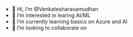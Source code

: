 - 👋 Hi, I’m @Venkatesharavamudhan
- 👀 I’m interested in learing AI/ML
-  🌱 I’m currently learning basics on Azure and AI
- 💞️ I’m looking to collaborate on 




<!---
Venkatesharavamudhan/Venkatesharavamudhan is a ✨ special ✨ repository because its `README.md` (this file) appears on your GitHub profile.
You can click the Preview link to take a look at your changes.
--->
